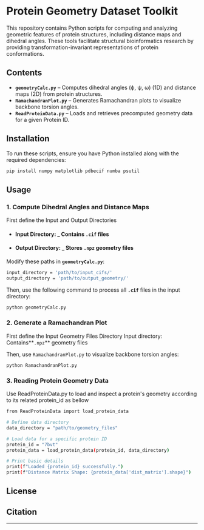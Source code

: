 # Protein Geometry Dataset Toolkit  

This repository contains Python scripts for computing and analyzing geometric features of protein structures, including distance maps and dihedral angles. These tools facilitate structural bioinformatics research by providing transformation-invariant representations of protein conformations.

## Contents  

- **`geometryCalc.py`** – Computes dihedral angles (ϕ, ψ, ω) (1D) and distance maps (2D) from protein structures.  
- **`RamachandranPlot.py`** – Generates Ramachandran plots to visualize backbone torsion angles.  
- **`ReadProteinData.py`** – Loads and retrieves precomputed geometry data for a given Protein ID.

## Installation  

To run these scripts, ensure you have Python installed along with the required dependencies:  

```bash
pip install numpy matplotlib pdbecif numba psutil
```  

## Usage  

### 1. Compute Dihedral Angles and Distance Maps  
First define the Input and Output Directories

- #### Input Directory: _ Contains **`.cif`** files

- #### Output Directory: _ Stores **`.npz`** geometry files

Modify these paths in **`geometryCalc.py`**:

```bash
input_directory = 'path/to/input_cifs/'  
output_directory = 'path/to/output_geometry/'
```

Then, use the following command to process all **`.cif`** files in the input directory:

```bash
python geometryCalc.py 
```  

### 2. Generate a Ramachandran Plot  
First define the Input Geometry Files Directory
Input directory: Contains**`.npz`** geometry files

Then, use `RamachandranPlot.py` to visualize backbone torsion angles:  

```bash-
python RamachandranPlot.py 
```  

### 3. Reading Protein Geometry Data
Use ReadProteinData.py to load and inspect a protein's geometry according to its related protein_id as bellow


```bash
from ReadProteinData import load_protein_data

# Define data directory
data_directory = "path/to/geometry_files"

# Load data for a specific protein ID
protein_id = "7bvt"
protein_data = load_protein_data(protein_id, data_directory)

# Print basic details
print(f"Loaded {protein_id} successfully.")
print(f"Distance Matrix Shape: {protein_data['dist_matrix'].shape}")
```

## License  


## Citation  

---
